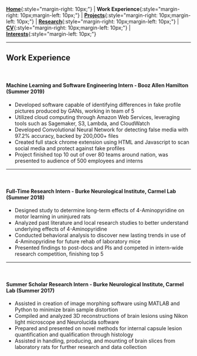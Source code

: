 [**Home**](http://michaelainsworth.me){:style="margin-right: 10px;"}
|
**Work Experience**{:style="margin-right: 10px;margin-left: 10px;"}
|
[**Projects**](http://michaelainsworth.me/projects){:style="margin-right: 10px;margin-left: 10px;"}
|
[**Research**](http://michaelainsworth.me/research){:style="margin-right: 10px;margin-left: 10px;"}
|
[**CV**](http://michaelainsworth.me/aboutMe){:style="margin-right: 10px;margin-left: 10px;"}
|
[**Interests**](http://michaelainsworth.me/interests){:style="margin-left: 10px;"}

___

## Work Experience
<br/>


#### Machine Learning and Software Engineering Intern - Booz Allen Hamilton (Summer 2019)

* Developed software capable of identifying differences in fake profile pictures produced by GANs, working in team of 5
* Utilized cloud computing through Amazon Web Services, leveraging tools such as Sagemaker, S3, Lambda, and CloudWatch
* Developed Convolutional Neural Network for detecting false media with 97.2% accuracy, backed by 200,000+ files
* Created full stack chrome extension using HTML and Javascript to scan social media and protect against fake profiles
* Project finished top 10 out of over 80 teams around nation, was presented to audience of 500 employees and interns

___
<br/>

#### Full-Time Research Intern - Burke Neurological Institute, Carmel Lab (Summer 2018)

* Designed study to determine long-term effects of 4-Aminopyridine on motor learning in uninjured rats
* Analyzed past literature and local research studies to better understand underlying effects of 4-Aminopyridine
* Conducted behavioral analysis to discover new lasting trends in use of 4-Aminopyridine for future rehab of laboratory mice
* Presented findings to post-docs and PIs and competed in intern-wide research competition, finishing top 5

___
<br/>

#### Summer Scholar Research Intern - Burke Neurological Institute, Carmel Lab (Summer 2017)

* Assisted in creation of image morphing software using MATLAB and Python to minimize brain sample distortion
* Compiled and analyzed 3D reconstructions of brain lesions using Nikon light microscope and Neurolucida software
* Prepared and presented on novel methods for internal capsule lesion quantification and qualification through histology
* Assisted in handling, producing, and mounting of brain slices from laboratory rats for further research and data collection

